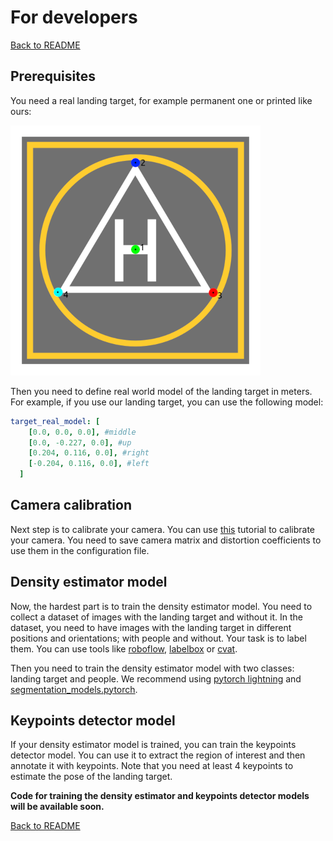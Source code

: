 # For developers

[Back to README](../README.md)


## Prerequisites

You need a real landing target, for example permanent one or printed like ours:

![Landing target](./images/landing_pad.png)

Then you need to define real world model of the landing target in meters. For example, if you use our landing target, you can use the following model:

```yaml
target_real_model: [
    [0.0, 0.0, 0.0], #middle
    [0.0, -0.227, 0.0], #up
    [0.204, 0.116, 0.0], #right
    [-0.204, 0.116, 0.0], #left      
  ]
```

## Camera calibration

Next step is to calibrate your camera. You can use [this](https://docs.opencv.org/master/dc/dbb/tutorial_py_calibration.html) tutorial to calibrate your camera. You need to save camera matrix and distortion coefficients to use them in the configuration file.

## Density estimator model

Now, the hardest part is to train the density estimator model. You need to collect a dataset of images with the landing target and without it. In the dataset, you need to have images with the landing target in different positions and orientations; with people and without. Your task is to label them. You can use tools like [roboflow](https://app.roboflow.com/), [labelbox](https://labelbox.com/) or [cvat](https://cvat.org/).

Then you need to train the density estimator model with two classes: landing target and people. We recommend using [pytorch lightning](https://github.com/Lightning-AI/lightning) and [segmentation_models.pytorch](https://github.com/qubvel/segmentation_models.pytorch).

## Keypoints detector model

If your density estimator model is trained, you can train the keypoints detector model. You can use it to extract the region of interest and then annotate it with keypoints. Note that you need at least 4 keypoints to estimate the pose of the landing target.

**Code for training the density estimator and keypoints detector models will be available soon.**

[Back to README](../README.md)
